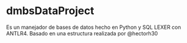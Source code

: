 # dmbsDataProject
Es un manejador de bases de datos hecho en Python y SQL LEXER con ANTLR4. Basado en una estructura realizada por @hectorh30
